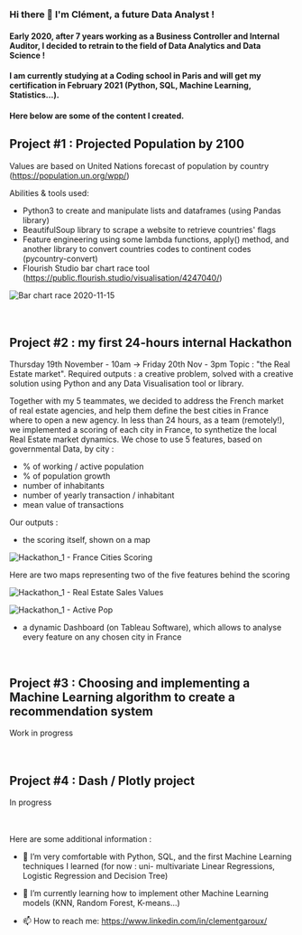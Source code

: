 ### Hi there 👋 I'm Clément, a future Data Analyst !
#### Early 2020, after 7 years working as a Business Controller and Internal Auditor, I decided to retrain to the field of Data Analytics and Data Science !
#### I am currently studying at a Coding school in Paris and will get my certification in February 2021 (Python, SQL, Machine Learning, Statistics...).  

#### Here below are some of the content I created.  
   


## Project #1 : Projected Population by 2100
Values are based on United Nations forecast of population by country (https://population.un.org/wpp/)

Abilities & tools used:
- Python3 to create and manipulate lists and dataframes (using Pandas library)
- BeautifulSoup library to scrape a website to retrieve countries' flags
- Feature engineering using some lambda functions, apply() method, and another library to convert countries codes to continent codes (pycountry-convert)
- Flourish Studio bar chart race tool (https://public.flourish.studio/visualisation/4247040/)
 
![Bar chart race 2020-11-15](https://user-images.githubusercontent.com/70572715/99188926-e22de600-275e-11eb-8461-5050a3e1fdf6.gif)  
<br>
<br>

## Project #2 : my first 24-hours internal Hackathon

Thursday 19th November - 10am -> Friday 20th Nov - 3pm 
Topic : "the Real Estate market". 
Required outputs : a creative problem, solved with a creative solution using Python and any Data Visualisation tool or library.

Together with my 5 teammates, we decided to address the French market of real estate agencies, and help them define the best cities in France where to open a new agency.
In less than 24 hours, as a team (remotely!), we implemented a scoring of each city in France, to synthetize the local Real Estate market dynamics.
We chose to use 5 features, based on governmental Data, by city :
- % of working / active population
- % of population growth
- number of inhabitants
- number of yearly transaction / inhabitant
- mean value of transactions

Our outputs :
- the scoring itself, shown on a map

![Hackathon_1 - France Cities Scoring](https://user-images.githubusercontent.com/70572715/100021096-37ae6680-2de1-11eb-9280-a7360d7c0592.png)

Here are two maps representing two of the five features behind the scoring

![Hackathon_1 - Real Estate Sales Values](https://user-images.githubusercontent.com/70572715/100021114-41d06500-2de1-11eb-829b-bb6bf51c2bad.png)

![Hackathon_1 - Active Pop](https://user-images.githubusercontent.com/70572715/100021128-4bf26380-2de1-11eb-8474-e500df29331f.png)

- a dynamic Dashboard (on Tableau Software), which allows to analyse every feature on any chosen city in France
<br>


## Project #3 : Choosing and implementing a Machine Learning algorithm to create a recommendation system

Work in progress      
<br>
<br>

## Project #4 : Dash / Plotly project

In progress      
<br>
<br>



Here are some additional information :

- 🔭 I’m very comfortable with Python, SQL, and the first Machine Learning techniques I learned (for now : uni- multivariate Linear Regressions, Logistic Regression and Decision Tree)

- 🌱 I’m currently learning how to implement other Machine Learning models (KNN, Random Forest, K-means...)

- 📫 How to reach me: https://www.linkedin.com/in/clementgaroux/

